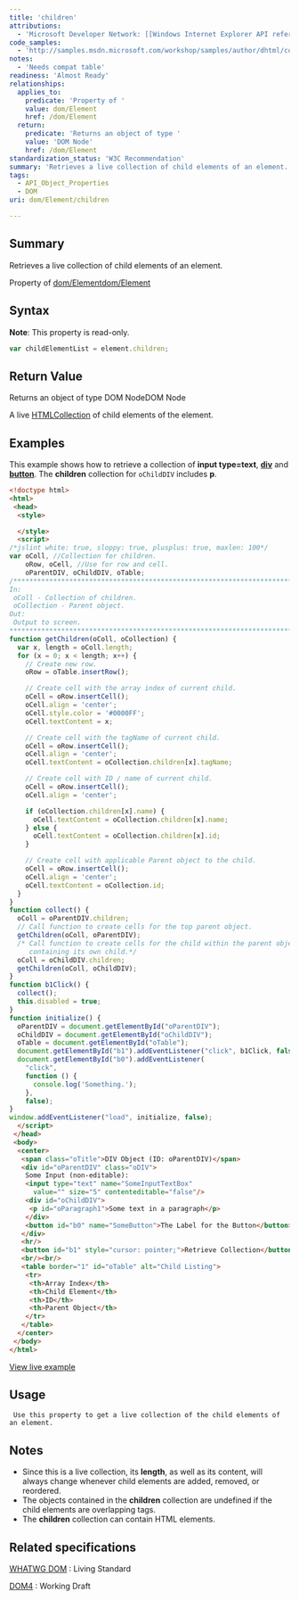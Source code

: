 ```yaml
---
title: 'children'
attributions:
  - 'Microsoft Developer Network: [[Windows Internet Explorer API reference](http://msdn.microsoft.com/en-us/library/ie/hh828809%28v=vs.85%29.aspx) Article]'
code_samples:
  - 'http://samples.msdn.microsoft.com/workshop/samples/author/dhtml/collections/children.htm'
notes:
  - 'Needs compat table'
readiness: 'Almost Ready'
relationships:
  applies_to:
    predicate: 'Property of '
    value: dom/Element
    href: /dom/Element
  return:
    predicate: 'Returns an object of type '
    value: 'DOM Node'
    href: /dom/Element
standardization_status: 'W3C Recommendation'
summary: 'Retrieves a live collection of child elements of an element.'
tags:
  - API_Object_Properties
  - DOM
uri: dom/Element/children

---
```

## Summary

Retrieves a live collection of child elements of an element.

Property of [dom/Element](/dom/Element)[dom/Element](/dom/Element)

## Syntax

**Note**: This property is read-only.

``` js
var childElementList = element.children;
```

## Return Value

Returns an object of type DOM NodeDOM Node

A live [HTMLCollection](/dom/HTMLCollection) of child elements of the element.

## Examples

This example shows how to retrieve a collection of **input type=text**, [**div**](/html/elements/div) and [**button**](/html/elements/button). The **children** collection for `oChildDIV` includes **p**.

``` html
<!doctype html>
<html>
 <head>
  <style>

  </style>
  <script>
/*jslint white: true, sloppy: true, plusplus: true, maxlen: 100*/
var oColl, //Collection for children.
    oRow, oCell, //Use for row and cell.
    oParentDIV, oChildDIV, oTable;
/*****************************************************************************
In:
 oColl - Collection of children.
 oCollection - Parent object.
Out:
 Output to screen.
******************************************************************************/
function getChildren(oColl, oCollection) {
  var x, length = oColl.length;
  for (x = 0; x < length; x++) {
    // Create new row.
    oRow = oTable.insertRow();

    // Create cell with the array index of current child.
    oCell = oRow.insertCell();
    oCell.align = 'center';
    oCell.style.color = '#0000FF';
    oCell.textContent = x;

    // Create cell with the tagName of current child.
    oCell = oRow.insertCell();
    oCell.align = 'center';
    oCell.textContent = oCollection.children[x].tagName;

    // Create cell with ID / name of current child.
    oCell = oRow.insertCell();
    oCell.align = 'center';

    if (oCollection.children[x].name) {
      oCell.textContent = oCollection.children[x].name;
    } else {
      oCell.textContent = oCollection.children[x].id;
    }

    // Create cell with applicable Parent object to the child.
    oCell = oRow.insertCell();
    oCell.align = 'center';
    oCell.textContent = oCollection.id;
  }
}
function collect() {
  oColl = oParentDIV.children;
  // Call function to create cells for the top parent object.
  getChildren(oColl, oParentDIV);
  /* Call function to create cells for the child within the parent object
     containing its own child.*/
  oColl = oChildDIV.children;
  getChildren(oColl, oChildDIV);
}
function b1Click() {
  collect();
  this.disabled = true;
}
function initialize() {
  oParentDIV = document.getElementById("oParentDIV");
  oChildDIV = document.getElementById("oChildDIV");
  oTable = document.getElementById("oTable");
  document.getElementById("b1").addEventListener("click", b1Click, false);
  document.getElementById("b0").addEventListener(
    "click",
    function () {
      console.log('Something.');
    },
    false);
}
window.addEventListener("load", initialize, false);
  </script>
 </head>
 <body>
  <center>
   <span class="oTitle">DIV Object (ID: oParentDIV)</span>
   <div id="oParentDIV" class="oDIV">
    Some Input (non-editable):
    <input type="text" name="SomeInputTextBox"
      value="" size="5" contenteditable="false"/>
    <div id="oChildDIV">
     <p id="oParagraph1">Some text in a paragraph</p>
    </div>
    <button id="b0" name="SomeButton">The Label for the Button</button>
   </div>
   <hr/>
   <button id="b1" style="cursor: pointer;">Retrieve Collection</button>
   <br/><br/>
   <table border="1" id="oTable" alt="Child Listing">
    <tr>
     <th>Array Index</th>
     <th>Child Element</th>
     <th>ID</th>
     <th>Parent Object</th>
    </tr>
   </table>
  </center>
 </body>
</html>
```

[View live example](http://samples.msdn.microsoft.com/workshop/samples/author/dhtml/collections/children.htm)

## Usage

     Use this property to get a live collection of the child elements of an element.

## Notes

-   Since this is a live collection, its **length**, as well as its content, will always change whenever child elements are added, removed, or reordered.
-   The objects contained in the **children** collection are undefined if the child elements are overlapping tags.
-   The **children** collection can contain HTML elements.

## Related specifications

[WHATWG DOM](http://dom.spec.whatwg.org/)
:   Living Standard

[DOM4](http://www.w3.org/TR/dom/)
:   Working Draft
